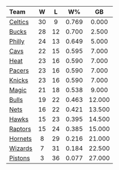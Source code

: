 | Team                            |  W  |  L  |  W%   |   GB   |
|:--------------------------------|:---:|:---:|:-----:|:------:|
| [Celtics](/r/bostonceltics)     | 30  |  9  | 0.769 | 0.000  |
| [Bucks](/r/MkeBucks)            | 28  | 12  | 0.700 | 2.500  |
| [Philly](/r/sixers)             | 24  | 13  | 0.649 | 5.000  |
| [Cavs](/r/clevelandcavs)        | 22  | 15  | 0.595 | 7.000  |
| [Heat](/r/heat)                 | 23  | 16  | 0.590 | 7.000  |
| [Pacers](/r/pacers)             | 23  | 16  | 0.590 | 7.000  |
| [Knicks](/r/NYKnicks)           | 23  | 16  | 0.590 | 7.000  |
| [Magic](/r/OrlandoMagic)        | 21  | 18  | 0.538 | 9.000  |
| [Bulls](/r/chicagobulls)        | 19  | 22  | 0.463 | 12.000 |
| [Nets](/r/GoNets)               | 16  | 22  | 0.421 | 13.500 |
| [Hawks](/r/AtlantaHawks)        | 15  | 23  | 0.395 | 14.500 |
| [Raptors](/r/torontoraptors)    | 15  | 24  | 0.385 | 15.000 |
| [Hornets](/r/CharlotteHornets)  |  8  | 29  | 0.216 | 21.000 |
| [Wizards](/r/washingtonwizards) |  7  | 31  | 0.184 | 22.500 |
| [Pistons](/r/DetroitPistons)    |  3  | 36  | 0.077 | 27.000 |